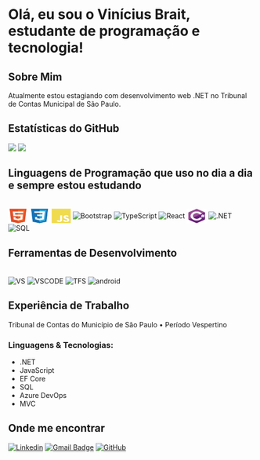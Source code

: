 # Olá, eu sou o Vinícius Brait, estudante de programação e tecnologia!

## Sobre Mim
Atualmente estou estagiando com desenvolvimento web .NET no Tribunal de Contas Municipal de São Paulo.

## Estatísticas do GitHub
<div>
  <img height="180em" src="https://github-readme-stats.vercel.app/api?username=devBrait&show_icons=true&theme=dark"/>
  <img height="180em" src="https://github-readme-stats.vercel.app/api/top-langs/?username=devBrait&layout=compact&langs_count=7&theme=dark"/>
</div>

## Linguagens de Programação que uso no dia a dia e sempre estou estudando
<div style="display: inline_block"><br>
  <img align="center" alt="HTML" height="30" width="40" src="https://raw.githubusercontent.com/devicons/devicon/master/icons/html5/html5-original.svg">
  <img align="center" alt="CSS" height="30" width="40" src="https://raw.githubusercontent.com/devicons/devicon/master/icons/css3/css3-original.svg">
  <img align="center" alt="JavaScript" height="30" width="40" src="https://raw.githubusercontent.com/devicons/devicon/master/icons/javascript/javascript-plain.svg">
  <img align="center" alt="Bootstrap" height="30" width="40" src="https://cdn.jsdelivr.net/gh/devicons/devicon/icons/bootstrap/bootstrap-original.svg">
  <img align="center" alt="TypeScript" height="30" width="40" src="https://cdn.jsdelivr.net/gh/devicons/devicon/icons/typescript/typescript-original.svg" />      
  <img align="center" alt="React" height="30" width="40" src="https://cdn.jsdelivr.net/gh/devicons/devicon/icons/react/react-original.svg" />
  <img align="center" alt="C#" height="30" width="40" src="https://raw.githubusercontent.com/devicons/devicon/master/icons/csharp/csharp-original.svg">
  <img align="center" alt=".NET" height="30" width="40" src="https://cdn.jsdelivr.net/gh/devicons/devicon/icons/dotnetcore/dotnetcore-original.svg" />   
  <img align="center" alt="SQL" height="30" width="40" src="https://cdn.jsdelivr.net/gh/devicons/devicon/icons/postgresql/postgresql-original.svg">
</div>

## Ferramentas de Desenvolvimento
<div style="display: inline_block"><br>
  <img align="center" alt="VS" height="30" width="40" src="https://cdn.jsdelivr.net/gh/devicons/devicon/icons/visualstudio/visualstudio-plain.svg">
  <img align="center" alt="VSCODE" height="30" width="40" src="https://cdn.jsdelivr.net/gh/devicons/devicon/icons/vscode/vscode-original.svg">
  <img align="center" alt="TFS" height="30" width="40" src="https://cdn.jsdelivr.net/gh/devicons/devicon/icons/azure/azure-original.svg">
  <img align="center" alt="android" height="30" width="40" src="https://cdn.jsdelivr.net/gh/devicons/devicon/icons/androidstudio/androidstudio-original.svg">
</div>

## Experiência de Trabalho
Tribunal de Contas do Município de São Paulo • Período Vespertino

### Linguagens & Tecnologias:
- .NET
- JavaScript
- EF Core
- SQL
- Azure DevOps
- MVC

## Onde me encontrar

[![Linkedin](https://img.shields.io/badge/-Vinícius%20Brait-blue?style=flat-square&logo=Linkedin&logoColor=white&link=https://www.linkedin.com/in/vin%C3%ADciusbrait/)](https://www.linkedin.com/in/vin%C3%ADciusbrait/)
[![Gmail Badge](https://img.shields.io/badge/-lorimiervb@gmail.com-006bed?style=flat-square&logo=Gmail&logoColor=white&link=mailto:lorimiervb@gmail.com)](mailto:lorimiervb@gmail.com)
[![GitHub](https://img.shields.io/github/followers/devBrait?label=follow&style=social)](https://github.com/devBrait/)

